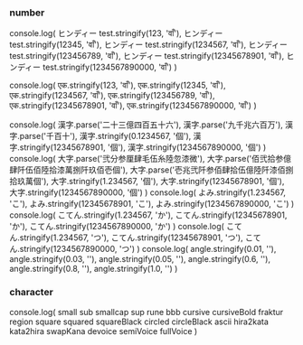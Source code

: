 ### number

console.log(
ヒンディー test.stringify(123, 'वाँ'),
ヒンディー test.stringify(12345, 'वाँ'),
ヒンディー test.stringify(1234567, 'वाँ'),
ヒンディー test.stringify(123456789, 'वाँ'),
ヒンディー test.stringify(12345678901, 'वाँ'),
ヒンディー test.stringify(1234567890000, 'वाँ')
)

console.log(
एक.stringify(123, 'वाँ'),
एक.stringify(12345, 'वाँ'),
एक.stringify(1234567, 'वाँ'),
एक.stringify(123456789, 'वाँ'),
एक.stringify(12345678901, 'वाँ'),
एक.stringify(1234567890000, 'वाँ')
)

console.log(
漢字.parse('二十三億四百五十六'),
漢字.parse('九千兆六百万'),
漢字.parse('千百十'),
漢字.stringify(0.1234567, '個'),
漢字.stringify(12345678901, '個'),
漢字.stringify(1234567890000, '個')
)
console.log(
大字.parse('弐分参厘肆毛伍糸陸忽漆微'),
大字.parse('佰弐拾参億肆阡伍佰陸拾漆萬捌阡玖佰壱個'),
大字.parse('壱兆弐阡参佰肆拾伍億陸阡漆佰捌拾玖萬個'),
大字.stringify(1.234567, '個'),
大字.stringify(12345678901, '個'),
大字.stringify(1234567890000, '個')
)
console.log(
よみ.stringify(1.234567, 'こ'),
よみ.stringify(12345678901, 'こ'),
よみ.stringify(1234567890000, 'こ')
)
console.log(
こてん.stringify(1.234567, 'か'),
こてん.stringify(12345678901, 'か'),
こてん.stringify(1234567890000, 'か')
)
console.log(
こてん.stringify(1.234567, 'つ'),
こてん.stringify(12345678901, 'つ'),
こてん.stringify(1234567890000, 'つ')
)
console.log(
angle.stringify(0.01, ''),
angle.stringify(0.03, ''),
angle.stringify(0.05, ''),
angle.stringify(0.6, ''),
angle.stringify(0.8, ''),
angle.stringify(1.0, '')
)

### character

console.log(
small
sub
smallcap
sup
rune
bbb
cursive
cursiveBold
fraktur
region
square
squared
squareBlack
circled
circleBlack
ascii
hira2kata
kata2hira
swapKana
devoice
semiVoice
fullVoice
)
